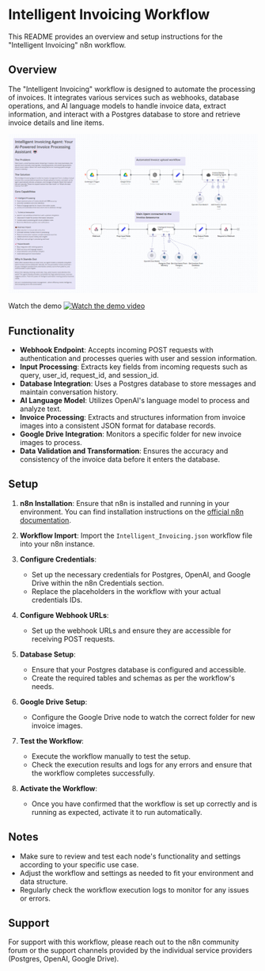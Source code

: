 # Intelligent Invoicing Workflow

This README provides an overview and setup instructions for the "Intelligent Invoicing" n8n workflow.

## Overview

The "Intelligent Invoicing" workflow is designed to automate the processing of invoices. It integrates various services such as webhooks, database operations, and AI language models to handle invoice data, extract information, and interact with a Postgres database to store and retrieve invoice details and line items.

![Intelligent Invoicing Workflow Diagram](/images/workflowpicture.png)


Watch the demo [![Watch the demo video](/images/demo-thumbnail.png)](https://drive.google.com/file/d/1f7nTpdGAobaGhbfCs45dRpFxlWvLYoxD/view?usp=sharing)

## Functionality

- **Webhook Endpoint**: Accepts incoming POST requests with authentication and processes queries with user and session information.
- **Input Processing**: Extracts key fields from incoming requests such as query, user_id, request_id, and session_id.
- **Database Integration**: Uses a Postgres database to store messages and maintain conversation history.
- **AI Language Model**: Utilizes OpenAI's language model to process and analyze text.
- **Invoice Processing**: Extracts and structures information from invoice images into a consistent JSON format for database records.
- **Google Drive Integration**: Monitors a specific folder for new invoice images to process.
- **Data Validation and Transformation**: Ensures the accuracy and consistency of the invoice data before it enters the database.

## Setup

1. **n8n Installation**: Ensure that n8n is installed and running in your environment. You can find installation instructions on the [official n8n documentation](https://docs.n8n.io/getting-started/installation/).

2. **Workflow Import**: Import the `Intelligent_Invoicing.json` workflow file into your n8n instance.

3. **Configure Credentials**:
   - Set up the necessary credentials for Postgres, OpenAI, and Google Drive within the n8n Credentials section.
   - Replace the placeholders in the workflow with your actual credentials IDs.

4. **Configure Webhook URLs**:
   - Set up the webhook URLs and ensure they are accessible for receiving POST requests.

5. **Database Setup**:
   - Ensure that your Postgres database is configured and accessible.
   - Create the required tables and schemas as per the workflow's needs.

6. **Google Drive Setup**:
   - Configure the Google Drive node to watch the correct folder for new invoice images.

7. **Test the Workflow**:
   - Execute the workflow manually to test the setup.
   - Check the execution results and logs for any errors and ensure that the workflow completes successfully.

8. **Activate the Workflow**:
   - Once you have confirmed that the workflow is set up correctly and is running as expected, activate it to run automatically.

## Notes

- Make sure to review and test each node's functionality and settings according to your specific use case.
- Adjust the workflow and settings as needed to fit your environment and data structure.
- Regularly check the workflow execution logs to monitor for any issues or errors.

## Support

For support with this workflow, please reach out to the n8n community forum or the support channels provided by the individual service providers (Postgres, OpenAI, Google Drive).